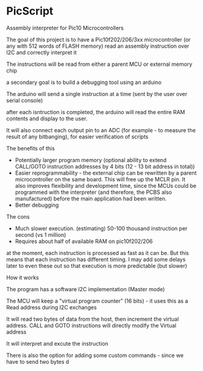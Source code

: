 # PicScript
Assembly interpreter for Pic10 Microcontrollers

The goal of this project is to have a Pic10f202/206/3xx microcontroller (or any with 512 words of FLASH memory) read an assembly instruction over I2C and correctly interpret it

The instructions will be read from either a parent MCU or external memory chip

a secondary goal is to build a debugging tool using an arduino

The arduino will send a single instruction at a time (sent by the user over serial console)

after each isntruction is completed, the arduino will read the entire RAM contents and display to the user. 

It will also connect each output pin to an ADC (for example - to measure the result of any bitbanging), for easier verification of scripts

The benefits of this

- Potentially larger program memory (optional ability to extend CALL/GOTO instruction addresses by 4 bits (12 - 13 bit address in total))
- Easier reprogrammability - the external chip can be rewritten by a parent microcontroller on the same board. This will free up the MCLR pin. 
It also improves flexibility and development time, since the MCUs could be programmed with the interpreter (and therefore, the PCBS also manufactured)
before the main application had been written. 
- Better debugging

The cons
- Much slower execution. (estimating) 50-100 thousand instruction per second (vs 1 million)
- Requires about half of available RAM on pic10f202/206 

at the moment, each instruction is processed as fast as it can be. But this means that each instruction has different timing. I may add some delays later to even these out
so that execution is more predictable (but slower)

How it works

The program has a software I2C implementation (Master mode)

The MCU will keep a "virtual program counter" (16 bits) - it uses this as a Read address during I2C exchanges

It will read two bytes of data from the host, then increment the virtual address. CALL and GOTO instructions will directly modify the Virtual address

It will interpret and excute the instruction

There is also the option for adding some custom commands - since we have to send two bytes d
